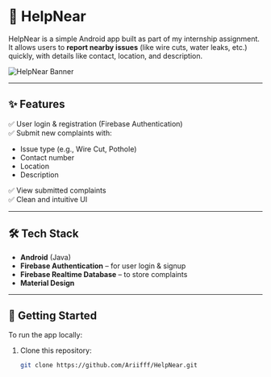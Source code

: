 # 📱 HelpNear

HelpNear is a simple Android app built as part of my internship assignment.  
It allows users to **report nearby issues** (like wire cuts, water leaks, etc.) quickly, with details like contact, location, and description.

![HelpNear Banner](#) <!-- Replace with actual screenshot or banner image link -->

---

## ✨ Features

✅ User login & registration (Firebase Authentication)  
✅ Submit new complaints with:
- Issue type (e.g., Wire Cut, Pothole)
- Contact number
- Location
- Description

✅ View submitted complaints  
✅ Clean and intuitive UI

---

## 🛠 Tech Stack

- **Android** (Java)
- **Firebase Authentication** – for user login & signup
- **Firebase Realtime Database** – to store complaints
- **Material Design**

---

## 🚀 Getting Started

To run the app locally:

1. Clone this repository:
   ```bash
   git clone https://github.com/Ariifff/HelpNear.git

